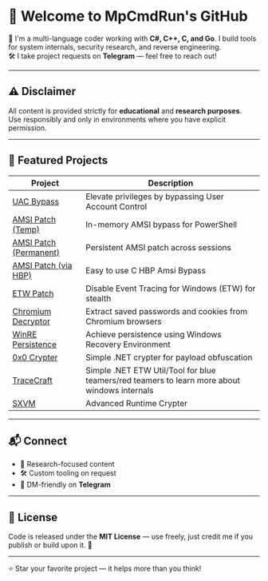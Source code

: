 
# 👋 Welcome to MpCmdRun's GitHub

🚀 I'm a multi-language coder working with **C#, C++, C, and Go**. I build tools for system internals, security research, and reverse engineering.  
🛠 I take project requests on **Telegram** — feel free to reach out!

---

## ⚠️ Disclaimer

All content is provided strictly for **educational** and **research purposes**.  
Use responsibly and only in environments where you have explicit permission.

---

## 🧩 Featured Projects

| Project | Description |
|--------|-------------|
| [UAC Bypass](https://github.com/MpCmdRun/uac-bypass) | Elevate privileges by bypassing User Account Control |
| [AMSI Patch (Temp)](https://github.com/MpCmdRun/Amsi-Patch) | In-memory AMSI bypass for PowerShell |
| [AMSI Patch (Permanent)](https://github.com/MpCmdRun/Lifetime-AMSI-Bypass) | Persistent AMSI patch across sessions |
| [AMSI Patch (via HBP)](https://github.com/MpCmdRun/HBP-Amsi-Bypass) | Easy to use C HBP Amsi Bypass |
| [ETW Patch](https://github.com/MpCmdRun/Etw-Patch) | Disable Event Tracing for Windows (ETW) for stealth |
| [Chromium Decryptor](https://github.com/MpCmdRun/Chromium-Decryptor) | Extract saved passwords and cookies from Chromium browsers |
| [WinRE Persistence](https://github.com/MpCmdRun/Reset-Survival) | Achieve persistence using Windows Recovery Environment |
| [0x0 Crypter](https://github.com/MpCmdRun/0x0-Crypter) | Simple .NET crypter for payload obfuscation |
| [TraceCraft](https://github.com/MpCmdRun/TraceCraft) | Simple .NET ETW Util/Tool for blue teamers/red teamers to learn more about windows internals |
| [SXVM](https://github.com/MpCmdRun/SXVM) | Advanced Runtime Crypter |

---

## 📬 Connect

- 🧪 Research-focused content
- 🛠 Custom tooling on request
- 💬 DM-friendly on **Telegram**

---

## 📄 License

Code is released under the **MIT License** — use freely, just credit me if you publish or build upon it. 🙏

---

⭐️ Star your favorite project — it helps more than you think!
